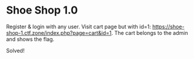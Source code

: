 # Shoe Shop 1.0

Register & login with any user. Visit cart page but with id=1: <https://shoe-shop-1.ctf.zone/index.php?page=cart&id=1>. The cart belongs to the admin and shows the flag.

Solved!
